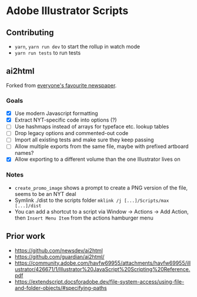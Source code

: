 # Adobe Illustrator Scripts

## Contributing

- `yarn`, `yarn run dev` to start the rollup in watch mode
- `yarn run tests` to run tests

## ai2html

Forked from [everyone's favourite newspaper](https://github.com/newsdev/ai2html).

### Goals

- [x] Use modern Javascript formatting
- [x] Extract NYT-specific code into options (?)
- [ ] Use hashmaps instead of arrays for typeface etc. lookup tables
- [ ] Drop legacy options and commented-out code
- [ ] Import all existing tests and make sure they keep passing
- [ ] Allow multiple exports from the same file, maybe with prefixed artboard names?
- [x] Allow exporting to a different volume than the one Illustrator lives on

### Notes

- `create_promo_image` shows a prompt to create a PNG version of the file, seems to be an NYT deal
- Symlink ./dist to the scripts folder `mklink /j [...]/Scripts/max [...]/dist `
- You can add a shortcut to a script via Window -> Actions -> Add Action, then `Insert Menu Item` from the actions hamburger menu

## Prior work

- https://github.com/newsdev/ai2html
- https://github.com/guardian/ai2html/
- https://community.adobe.com/havfw69955/attachments/havfw69955/illustrator/426671/1/Illustrator%20JavaScript%20Scripting%20Reference.pdf
- https://extendscript.docsforadobe.dev/file-system-access/using-file-and-folder-objects/#specifying-paths
